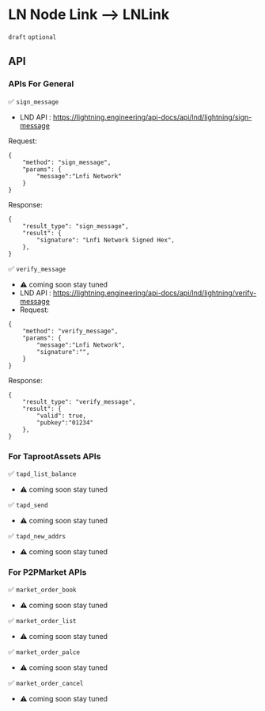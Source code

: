 LN Node Link --> LNLink
======
`draft` `optional`
## API

### APIs For General
✅ `sign_message`
- LND API : https://lightning.engineering/api-docs/api/lnd/lightning/sign-message

Request:
```jsonc
{
    "method": "sign_message",
    "params": {
        "message":"Lnfi Network"
    }
}
```
Response:
```jsonc
{
    "result_type": "sign_message",
    "result": {
        "signature": "Lnfi Network Signed Hex",
    },
}
```
✅ `verify_message`
- ⚠️ coming soon stay tuned
- LND API : https://lightning.engineering/api-docs/api/lnd/lightning/verify-message
- Request:
```jsonc
{
    "method": "verify_message",
    "params": {
        "message":"Lnfi Network",
        "signature":"",
    }
}
```
Response:
```jsonc
{
    "result_type": "verify_message",
    "result": {
        "valid": true,
        "pubkey":"01234"
    },
}
```
### For TaprootAssets APIs
✅ `tapd_list_balance`
- ⚠️ coming soon stay tuned

✅ `tapd_send`
- ⚠️ coming soon stay tuned

✅ `tapd_new_addrs`
- ⚠️ coming soon stay tuned

### For P2PMarket APIs
✅ `market_order_book`
- ⚠️ coming soon stay tuned

✅ `market_order_list`
- ⚠️ coming soon stay tuned

✅ `market_order_palce`
- ⚠️ coming soon stay tuned

✅ `market_order_cancel`
- ⚠️ coming soon stay tuned
